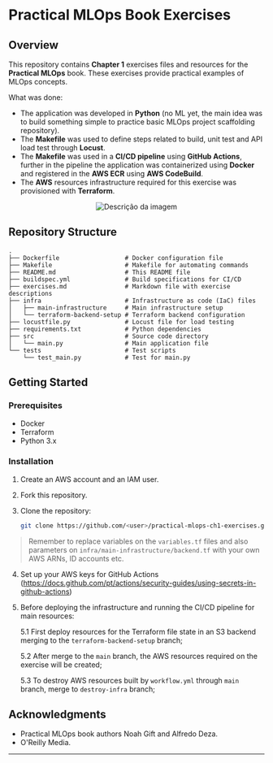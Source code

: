 # Practical MLOps Book Exercises

## Overview

This repository contains **Chapter 1** exercises files and resources for the **Practical MLOps** book. These exercises provide practical examples of MLOps concepts.

What was done:

* The application was developed in **Python** (no ML yet, the main idea was to build something simple to practice basic MLOps project scaffolding repository).
* The **Makefile** was used to define steps related to build, unit test and API load test through **Locust**.  
* The **Makefile** was used in a **CI/CD pipeline** using **GitHub Actions**, further in the pipeline the application was containerized using **Docker** and registered in the **AWS ECR** using **AWS CodeBuild**.
* The **AWS** resources infrastructure required for this exercise was provisioned with **Terraform**.

<p align="center">
  <img src="https://learning.oreilly.com/library/cover/9781098103002/250w/" alt="Descrição da imagem">
</p>

## Repository Structure

```
.
├── Dockerfile                  # Docker configuration file
├── Makefile                    # Makefile for automating commands
├── README.md                   # This README file
├── buildspec.yml               # Build specifications for CI/CD
├── exercises.md                # Markdown file with exercise descriptions
├── infra                       # Infrastructure as code (IaC) files
│   ├── main-infrastructure     # Main infrastructure setup
│   └── terraform-backend-setup # Terraform backend configuration
├── locustfile.py               # Locust file for load testing
├── requirements.txt            # Python dependencies
├── src                         # Source code directory
│   └── main.py                 # Main application file
└── tests                       # Test scripts
    └── test_main.py            # Test for main.py
```

## Getting Started

### Prerequisites

- Docker
- Terraform
- Python 3.x

### Installation

1. Create an AWS account and an IAM user.  

2. Fork this repository.

3. Clone the repository:

   ```bash
   git clone https://github.com/<user>/practical-mlops-ch1-exercises.git
   ```
> Remember to replace variables on the `variables.tf` files and also parameters on  `infra/main-infrastructure/backend.tf` with your own AWS ARNs, ID accounts etc.

4. Set up your AWS keys for GitHub Actions (https://docs.github.com/pt/actions/security-guides/using-secrets-in-github-actions) 

5. Before deploying the infrastructure and running the CI/CD pipeline for main resources:

      5.1 First deploy resources for the Terraform file state in an S3 backend merging to the `terraform-backend-setup` branch;

      5.2 After merge to the `main` branch, the AWS resources required on the exercise will be created;

      5.3 To destroy AWS resources built by `workflow.yml` through `main` branch, merge to `destroy-infra` branch;

## Acknowledgments

- Practical MLOps book authors Noah Gift and Alfredo Deza.
- O'Reilly Media.

---